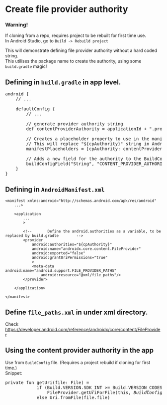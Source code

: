 # Create file provider authority

### Warning!
If cloning from a repo, requires project to be rebuilt for first time use.  
In Android Studio, go to `Build -> Rebuild project`

This will demonstrate defining file provider authority without a hard coded string.  
This utilises the package name to create the authority, using some `build.gradle` magic!  

## Defining in `build.gradle` in app level.
<pre>
android {
    // ...

    defaultConfig {
        // ...
        
        // generate provider authority string
        def contentProviderAuthority = applicationId + ".provider"
        
        // Creates a placeholder property to use in the manifest.
        // This will replace "${cpAuthority}" string in AndroidManifest.xml
        manifestPlaceholders = [cpAuthority: contentProviderAuthority]
        
        // Adds a new field for the authority to the BuildConfig class.
        buildConfigField("String", "CONTENT_PROVIDER_AUTHORITY", "\"${contentProviderAuthority}\"")
    }
}
</pre>

## Defining in `AndroidManifest.xml`
```
<manifest xmlns:android="http://schemas.android.com/apk/res/android"
    ...>

    <application
        ...
        >
        
        <!--       Define the android.authorities as a variable, to be replaced by build.gradle        -->
        <provider
            android:authorities="${cpAuthority}"
            android:name="androidx.core.content.FileProvider"
            android:exported="false"
            android:grantUriPermissions="true"
            >
            <meta-data android:name="android.support.FILE_PROVIDER_PATHS"
                android:resource="@xml/file_paths"/>
        </provider>
        
    </application>

</manifest>
```

## Define `file_paths.xml` in under xml directory.
Check https://developer.android.com/reference/androidx/core/content/FileProvider  

## Using the content provider authority in the app
Use from `BuildConfig` file. (Requires a project rebuild if cloning for first time.)  
Snippet:
<pre>
private fun getUri(file: File) =
            if (Build.VERSION.SDK_INT >= Build.VERSION_CODES.N)
                FileProvider.getUriForFile(this, <i>BuildConfig.contentProviderAuthority</i>, file)
            else Uri.fromFile(file.file)
</pre>
